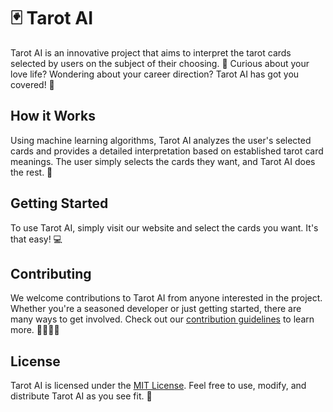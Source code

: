 # 🃏 Tarot AI

Tarot AI is an innovative project that aims to interpret the tarot cards selected by users on the subject of their choosing. 🤔 Curious about your love life? Wondering about your career direction? Tarot AI has got you covered! 🔮

## How it Works

Using machine learning algorithms, Tarot AI analyzes the user's selected cards and provides a detailed interpretation based on established tarot card meanings. The user simply selects the cards they want, and Tarot AI does the rest. 🤖

## Getting Started

To use Tarot AI, simply visit our website and select the cards you want. It's that easy! 💻

## Contributing

We welcome contributions to Tarot AI from anyone interested in the project. Whether you're a seasoned developer or just getting started, there are many ways to get involved. Check out our [contribution guidelines](CONTRIBUTING.md) to learn more. 👩‍💻👨‍💻

## License

Tarot AI is licensed under the [MIT License](LICENSE). Feel free to use, modify, and distribute Tarot AI as you see fit. 📜
